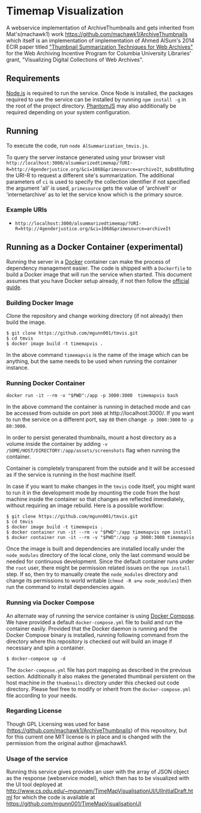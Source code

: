 Timemap Visualization
=====================
A webservice implementation of ArchiveThumbnails and gets inherited from Mat's(machawk1) work https://github.com/machawk1/ArchiveThumbnails which itself is an implementation of
implementation of Ahmed AlSum's 2014 ECIR paper titled ["Thumbnail Summarization Techniques for Web
Archives"](http://www.cs.odu.edu/~mln/pubs/ecir-2014/ecir-2014.pdf) for the Web Archiving Incentive Program for Columbia University Libraries' grant, "Visualizing Digital Collections of Web Archives".


## Requirements

[Node.js](https://nodejs.org/) is required to run the service. Once Node is installed, the packages required to use the service can be installed by running `npm install -g` in the root of the project directory. [PhantomJS](http://phantomjs.org/) may also additionally be required depending on your system configuration.

## Running

To execute the code, run `node AlSummarization_tmvis.js`.

To query the server instance generated using your browser visit `http://localhost:3000/alsummarizedtimemap/?URI-R=http://4genderjustice.org/&ci=1068&primesource=archiveIt`, substituting the URI-R to request a different site's summarization. The additional parameters of `ci` is used to specify the collection identifier if not specified the argument 'all' is used, `primesource` gets the value of 'archiveIt' or 'internetarchive' as to let the service know which is the primary source.

### Example URIs

* `http://localhost:3000/alsummarizedtimemap/?URI-R=http://4genderjustice.org/&ci=1068&primesource=archiveIt`


## Running as a Docker Container (experimental)

Running the server in a [Docker](https://www.docker.com/) container can make the process of dependency management easier. The code is shipped with a `Dockerfile` to build a Docker image that will run the service when started. This document assumes that you have Docker setup already, if not then follow the [official guide](https://docs.docker.com/installation/).

### Building Docker Image

Clone the repository and change working directory (if not already) then build the image.

```
$ git clone https://github.com/mgunn001/tmvis.git
$ cd tmvis
$ docker image build -t timemapvis .
```

In the above command `timemapvis` is the name of the image which can be anything, but the same needs to be used when running the container instance.

### Running Docker Container

```
docker run -it --rm -v "$PWD":/app -p 3000:3000  timemapvis bash
```

In the above command the container is running in detached mode and can be accessed from outside on port `3000` at http://localhost:3000/. If you want to run the service on a different port, say `80` then change `-p 3000:3000` to `-p 80:3000`.

In order to persist generated thumbnails, mount a host directory as a volume inside the container by adding `-v /SOME/HOST/DIRECTORY:/app/assets/screenshots` flag when running the container.

Container is completely transparent from the outside and it will be accessed as if the service is running in the host machine itself.

In case if you want to make changes in the `tmvis` code itself, you might want to run it in the development mode by mounting the code from the host machine inside the container so that changes are reflected immediately, without requiring an image rebuild. Here is a possible workflow:

```
$ git clone https://github.com/mgunn001/tmvis.git
$ cd tmvis
$ docker image build -t timemapvis .
$ docker container run -it --rm -v "$PWD":/app timemapvis npm install
$ docker container run -it --rm -v "$PWD":/app -p 3000:3000 timemapvis
```

Once the image is built and dependencies are installed locally under the `node_modules` directory of the local clone, only the last command would be needed for continuous development. Since the default container runs under the `root` user, there might be permission related issues on the `npm install` step. If so, then try to manually create the `node_modules` directory and change its permissions to world writable (`chmod -R a+w node_modules`) then run the command to install dependencies again.

### Running via Docker Compose

An alternate way of running the service container is using [Docker Compose](https://docs.docker.com/compose/). We have provided a default `docker-compose.yml` file to build and run the container easily. Provided that the Docker daemon is running and the Docker Compose binary is installed, running following command from the directory where this repository is checked out will build an image if necessary and spin a container.

```
$ docker-compose up -d
```

The `docker-compose.yml` file has port mapping as described in the previous section. Additionally it also makes the generated thumbnail persistent on the host machine in the `thumbnails` directory under this checked out code directory. Please feel free to modify or inherit from the `docker-compose.yml` file according to your needs.


### Regarding License
Though GPL Licensing was used for base (https://github.com/machawk1/ArchiveThumbnails) of this repository, but for this current one MIT license is in place and is changed with the permission from the original author @machawk1.


### Usage of the service

Running this service gives provides an user with the array of JSON object as the response (webservice model), which then has to be visualized with the UI tool deployed at http://www.cs.odu.edu/~mgunnam/TimeMapVisualisationUI/UIInitialDraft.html for which the code is available at https://github.com/mgunn001/TimeMapVisualisationUI
